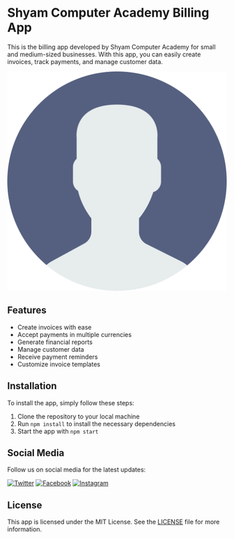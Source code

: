 # Shyam Computer Academy Billing App

This is the billing app developed by Shyam Computer Academy for small and medium-sized businesses. With this app, you can easily create invoices, track payments, and manage customer data.

![Shyam Computer Academy Billing App Logo](https://raw.githubusercontent.com/CODEVDR/ShyamComputerAcademy/main/assets/icon.png)

## Features

- Create invoices with ease
- Accept payments in multiple currencies
- Generate financial reports
- Manage customer data
- Receive payment reminders
- Customize invoice templates

## Installation

To install the app, simply follow these steps:

1. Clone the repository to your local machine
2. Run `npm install` to install the necessary dependencies
3. Start the app with `npm start`

## Social Media

Follow us on social media for the latest updates:

[![Twitter](https://i.imgur.com/wWzX9uB.png)](https://twitter.com/ShyamCompAcademy)
[![Facebook](https://i.imgur.com/QSbGZlp.png)](https://www.facebook.com/ShyamCompAcademy)
[![Instagram](https://i.imgur.com/OWdUupI.png)](https://www.instagram.com/shyamcomputeracademy/)

## License

This app is licensed under the MIT License. See the [LICENSE](https://github.com/shyamcomputeracademy/billing-app/blob/main/LICENSE) file for more information.
